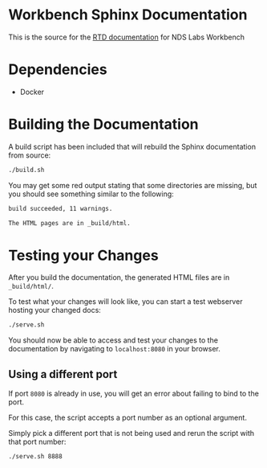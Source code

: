# Workbench Sphinx Documentation
This is the source for the [RTD documentation](https://ndslabs.readthedocs.io/en/latest/) for NDS Labs Workbench

# Dependencies
* Docker

# Building the Documentation
A build script has been included that will rebuild the Sphinx documentation from source:
```bash
./build.sh
```

You may get some red output stating that some directories are missing, but you should see something similar to the following:
```bash
build succeeded, 11 warnings.

The HTML pages are in _build/html.
```

# Testing your Changes
After you build the documentation, the generated HTML files are in `_build/html/`.

To test what your changes will look like, you can start a test webserver hosting your changed docs:
```bash
./serve.sh
```

You should now be able to access and test your changes to the documentation by navigating to `localhost:8080` in your browser.


## Using a different port
If port `8080` is already in use, you will get an error about failing to bind to the port.

For this case, the script accepts a port number as an optional argument.

Simply pick a different port that is not being used and rerun the script with that port number:
```bash
./serve.sh 8888
```

